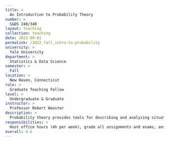 ```yaml
---
title: >
  An Introduction to Probability Theory
number: >
  S&DS 240/340
layout: teaching
collection: teaching
date: 2022-09-01
permalink: /2022_fall_intro-to-probability
university: >
  Yale University
department: >
  Statistics & Data Science
semester: >
  Fall
location: >
  New Haven, Connecticut
role: >
  Graduate Teaching Fellow
level: >
  Undergraduate & Graduate
instructor: >
  Professor Robert Wooster
description: >
  Probability theory provides tools for describing and analyzing situations with randomness and uncertainty. This course gives an introduction to the mathematics and logic of probability theory (concepts, definitions, theorems, and proofs) and some practice in applying the theory to concrete examples.
responsibilities: >
  Host office hours (4h per week), grade all assignments and exams, answer student questions.
overall: 4.6
---
```

